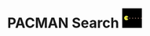 <h1 style="text-align:center; padding-top:1rem">PACMAN Search
    <img src="./gifs/200w.webp" width="40">
</h1>
